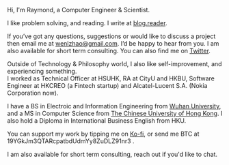 Hi, I'm Raymond, a Computer Engineer & Scientist.

I like problem solving, and reading. I write at [blog.reader](https://muyun.github.io/).  

If you’ve got any questions, suggestions or would like to discuss a project then email me at wenlzhao@gmail.com. I’d be happy to hear from you. 
I am also available for short term consulting.  You can also find me on [Twitter](https://twitter.com/_muyun).


Outside of Technology & Philosophy world, I also like self-improvement, and experiencing something.  
I worked as Technical Officer at HSUHK, RA at CityU and HKBU, Software Engineer at HKCREO (a Fintech startup) and Alcatel-Lucent S.A. (Nokia Corporation now).

I have a BS in Electroic and Information Engineering from [Wuhan University](https://www.sciencemag.org/collections/celebrating-125-years-academic-excellence-wuhan-university-1893-2018?fbclid=IwAR0RzFSkpxaI8wk61JDnE7p6SWr7SlKXLyoFHkrg4-iqKGiRyE2gZfaGl8s), and a MS in Computer Science from [The Chinese University of Hong Kong](http://www.cuhk.edu.hk/english/index.html). I also hold a Diploma in International Business English from HKU.   

You can support my work by tipping me on [Ko-fi](https://ko-fi.com/raymondzhao), or send me BTC at 19YGkJm3QTARcpatbdUdmYy8ZuDLZ91nr3  .

I am also available for short term consulting, reach out if you'd like to chat.
